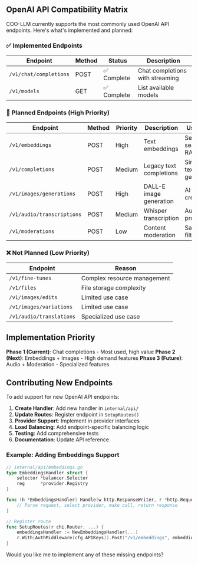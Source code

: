 ## OpenAI API Compatibility Matrix

COO-LLM currently supports the most commonly used OpenAI API endpoints. Here's what's implemented and planned:

### ✅ **Implemented Endpoints**

| Endpoint | Method | Status | Description |
|----------|--------|--------|-------------|
| `/v1/chat/completions` | POST | ✅ Complete | Chat completions with streaming |
| `/v1/models` | GET | ✅ Complete | List available models |

### 🚧 **Planned Endpoints** (High Priority)

| Endpoint | Method | Priority | Description | Use Case |
|----------|--------|----------|-------------|----------|
| `/v1/embeddings` | POST | High | Text embeddings | Semantic search, RAG |
| `/v1/completions` | POST | Medium | Legacy text completions | Simple text generation |
| `/v1/images/generations` | POST | High | DALL-E image generation | AI image creation |
| `/v1/audio/transcriptions` | POST | Medium | Whisper transcription | Audio processing |
| `/v1/moderations` | POST | Low | Content moderation | Safety filtering |

### ❌ **Not Planned** (Low Priority)

| Endpoint | Reason |
|----------|--------|
| `/v1/fine-tunes` | Complex resource management |
| `/v1/files` | File storage complexity |
| `/v1/images/edits` | Limited use case |
| `/v1/images/variations` | Limited use case |
| `/v1/audio/translations` | Specialized use case |

## Implementation Priority

**Phase 1 (Current)**: Chat completions - Most used, high value
**Phase 2 (Next)**: Embeddings + Images - High demand features
**Phase 3 (Future)**: Audio + Moderation - Specialized features

## Contributing New Endpoints

To add support for new OpenAI API endpoints:

1. **Create Handler**: Add new handler in `internal/api/`
2. **Update Routes**: Register endpoint in `SetupRoutes()`
3. **Provider Support**: Implement in provider interfaces
4. **Load Balancing**: Add endpoint-specific balancing logic
5. **Testing**: Add comprehensive tests
6. **Documentation**: Update API reference

### Example: Adding Embeddings Support

```go
// internal/api/embeddings.go
type EmbeddingsHandler struct {
    selector *balancer.Selector
    reg      *provider.Registry
}

func (h *EmbeddingsHandler) Handle(w http.ResponseWriter, r *http.Request) {
    // Parse request, select provider, make call, return response
}

// Register route
func SetupRoutes(r chi.Router, ...) {
    embeddingsHandler := NewEmbeddingsHandler(...)
    r.With(AuthMiddleware(cfg.APIKeys)).Post("/v1/embeddings", embeddingsHandler.Handle)
}
```

Would you like me to implement any of these missing endpoints?